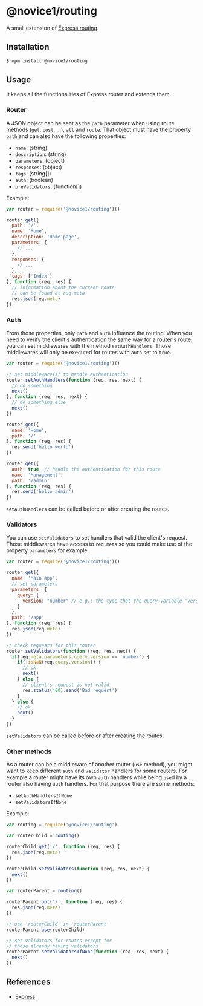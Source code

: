 # @novice1/routing

A small extension of [Express routing](https://expressjs.com/en/guide/routing.html).

## Installation

```bash
$ npm install @novice1/routing
```

## Usage

It keeps all the functionalities of Express router and extends them.

### Router

A JSON object can be sent as the `path` parameter when using route methods (`get`, `post`, ...), `all` and `route`. That object must have the property `path` and can also have the following properties:

- `name`: (string)
- `description`: (string)
- `parameters`: (object)
- `responses`: (object)
- `tags`: (string[])
- `auth`: (boolean)
- `preValidators`: (function[])

Example:

```js
var router = require('@novice1/routing')()

router.get({
  path: '/',
  name: 'Home',
  description: 'Home page',
  parameters: {
    // ...
  },
  responses: {
    // ...
  },
  tags: ['Index']
}, function (req, res) {
  // information about the current route
  // can be found at req.meta
  res.json(req.meta)
})
```

### Auth

From those properties, only `path` and `auth` influence the routing.
When you need to verify the client's authentication the same way for a router's route, you can set middlewares with the method `setAuthHandlers`. Those middlewares will only be executed for routes with `auth` set to `true`.


```js
var router = require('@novice1/routing')()

// set middleware(s) to handle authentication
router.setAuthHandlers(function (req, res, next) {
  // do something
  next()
}, function (req, res, next) {
  // do something else
  next()
})

router.get({
  name: 'Home',
  path: '/'
}, function (req, res) {
  res.send('hello world')
})

router.get({
  auth: true, // handle the authentication for this route
  name: 'Management',
  path: '/admin'
}, function (req, res) {
  res.send('hello admin')
})
```

`setAuthHandlers` can be called before or after creating the routes.

### Validators

You can use `setValidators` to set handlers that valid the client's request.
Those middlewares have access to `req.meta` so you could make use of the property `parameters` for example.

```js
var router = require('@novice1/routing')()

router.get({
  name: 'Main app',
  // set parameters
  parameters: {
    query: {
      version: "number" // e.g.: the type that the query variable 'version' should have 
    }
  },
  path: '/app'
}, function (req, res) {
  res.json(req.meta)
})

// check requests for this router
router.setValidators(function (req, res, next) {
  if(req.meta.parameters.query.version == 'number') {
    if(!isNaN(req.query.version)) {
      // ok
      next()
    } else {
      // client's request is not valid
      res.status(400).send('Bad request')
    }
  } else {
    // ok
    next()
  }
})
```

`setValidators` can be called before or after creating the routes.

### Other methods

As a router can be a middleware of another router (`use` method), you might want to keep different `auth` and `validator` handlers for some routers. For example a router might have its own `auth` handlers while being `use`d by a router also having `auth` handlers. For that purpose there are some methods:

- `setAuthHandlersIfNone`
- `setValidatorsIfNone`

Example:

```js
var routing = require('@novice1/routing')

var routerChild = routing()

routerChild.get('/', function (req, res) {
  res.json(req.meta)
})

routerChild.setValidators(function (req, res, next) {
  next()
})

var routerParent = routing()

routerParent.put('/', function (req, res) {
  res.json(req.meta)
})

// use 'routerChild' in 'routerParent'
routerParent.use(routerChild)

// set validators for routes except for 
// those already having validators
routerParent.setValidatorsIfNone(function (req, res, next) {
  next()
})
```

## References

- [Express](https://expressjs.com/)